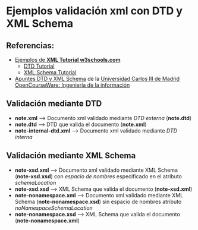 # Ejemplos validación xml con DTD y XML Schema

## Referencias:
- [Ejemplos de **XML Tutorial w3schools.com**](http://www.w3schools.com/xml)
    - [DTD Tutorial](https://www.w3schools.com/xml/xml_dtd_intro.asp)
    - [XML Schema Tutorial](https://www.w3schools.com/xml/schema_intro.asp)
- [Apuntes DTD y XML Schema](http://ocw.uc3m.es/ingenieria-informatica/ingenieria-de-la-informacion/material-de-clase-1/03-DTD_y_XML_SCHEMA.pdf) de la [Universidad Carlos III de Madrid OpenCourseWare: Ingeniería de la información](http://ocw.uc3m.es/ingenieria-informatica/ingenieria-de-la-informacion)

## Validación mediante DTD
- **note.xml**  --> Documento xml validado mediante *DTD externa* (**note.dtd**)
- **note.dtd**  --> DTD que valida el documento (**note.xml**)
- **note-internal-dtd.xml**  --> Documento xml validado mediante *DTD interna*

## Validación mediante XML Schema
- **note-xsd.xml**  --> Documento xml validado mediante XML Schema (**note-xsd.xsd**) con *espacio de nombres* especificado en el atributo *schemaLocation*
- **note-xsd.xsd**  --> XML Schema que valida el documento (**note-xsd.xml**)
- **note-nonamespace.xml** -->  Documento xml validado mediante XML Schema (**note-nonamespace.xsd**) sin espacio de nombres atributo *noNamespaceSchemaLocation*
- **note-nonamespace.xsd**  -->  XML Schema que valida el documento (**note-nonamespace.xml**)